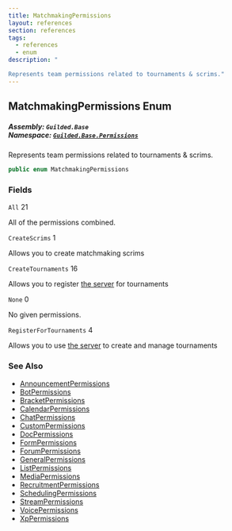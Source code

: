 ```yaml
---
title: MatchmakingPermissions
layout: references
section: references
tags:
  - references
  - enum
description: "

Represents team permissions related to tournaments & scrims."
---
```


## MatchmakingPermissions Enum
##### **Assembly:** `Guilded.Base`<br/>**Namespace:** [`Guilded.Base.Permissions`](Guilded.Base.Permissions 'Guilded.Base.Permissions')

Represents team permissions related to tournaments & scrims.

```csharp
public enum MatchmakingPermissions
```
### Fields

<a name='Guilded.Base.Permissions.MatchmakingPermissions.All'></a>

`All` 21

All of the permissions combined.

<a name='Guilded.Base.Permissions.MatchmakingPermissions.CreateScrims'></a>

`CreateScrims` 1

Allows you to create matchmaking scrims

<a name='Guilded.Base.Permissions.MatchmakingPermissions.CreateTournaments'></a>

`CreateTournaments` 16

Allows you to register [the server](Server 'Guilded.Base.Servers.Server') for tournaments

<a name='Guilded.Base.Permissions.MatchmakingPermissions.None'></a>

`None` 0

No given permissions.

<a name='Guilded.Base.Permissions.MatchmakingPermissions.RegisterForTournaments'></a>

`RegisterForTournaments` 4

Allows you to use [the server](Server 'Guilded.Base.Servers.Server') to create and manage tournaments

### See Also
- [AnnouncementPermissions](AnnouncementPermissions 'Guilded.Base.Permissions.AnnouncementPermissions')
- [BotPermissions](BotPermissions 'Guilded.Base.Permissions.BotPermissions')
- [BracketPermissions](BracketPermissions 'Guilded.Base.Permissions.BracketPermissions')
- [CalendarPermissions](CalendarPermissions 'Guilded.Base.Permissions.CalendarPermissions')
- [ChatPermissions](ChatPermissions 'Guilded.Base.Permissions.ChatPermissions')
- [CustomPermissions](CustomPermissions 'Guilded.Base.Permissions.CustomPermissions')
- [DocPermissions](DocPermissions 'Guilded.Base.Permissions.DocPermissions')
- [FormPermissions](FormPermissions 'Guilded.Base.Permissions.FormPermissions')
- [ForumPermissions](ForumPermissions 'Guilded.Base.Permissions.ForumPermissions')
- [GeneralPermissions](GeneralPermissions 'Guilded.Base.Permissions.GeneralPermissions')
- [ListPermissions](ListPermissions 'Guilded.Base.Permissions.ListPermissions')
- [MediaPermissions](MediaPermissions 'Guilded.Base.Permissions.MediaPermissions')
- [RecruitmentPermissions](RecruitmentPermissions 'Guilded.Base.Permissions.RecruitmentPermissions')
- [SchedulingPermissions](SchedulingPermissions 'Guilded.Base.Permissions.SchedulingPermissions')
- [StreamPermissions](StreamPermissions 'Guilded.Base.Permissions.StreamPermissions')
- [VoicePermissions](VoicePermissions 'Guilded.Base.Permissions.VoicePermissions')
- [XpPermissions](XpPermissions 'Guilded.Base.Permissions.XpPermissions')